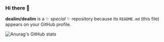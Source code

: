 ### Hi there 👋


**dealim/dealim** is a ✨ _special_ ✨ repository because its `README.md` (this file) appears on your GitHub profile.

![Anurag's GitHub stats](https://github-readme-stats.vercel.app/api?username=dealim&show_icons=true&theme=radical)

